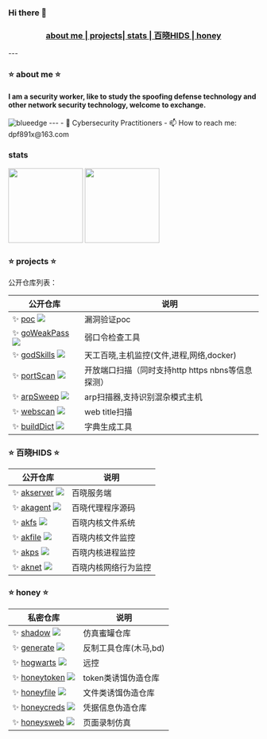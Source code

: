 ### Hi there 👋

<h3 align ="center"><a href="#aboutMe"> about me </a>|<a href="#projects">  projects</a>|<a href="#stats"> stats </a>|<a href="#hids"> 百晓HIDS </a>|<a href="#honey"> honey </a></h3>
---
<h3 id="aboutMe"> ⭐️ about me ⭐️</h3>

<h4>I am a security worker, like to study the spoofing defense technology and other network security technology, welcome to exchange.</h4>
<img src="https://komarev.com/ghpvc/?username=phil-fly&label=统计" alt="blueedge"/>
---
- 🌱  Cybersecurity Practitioners
- 📫 How to reach me: dpf891x@163.com

<h3 id ="stats"> stats</h3>

<p>
<img height=150 src="https://github-readme-stats.vercel.app/api?username=phil-fly&count_private=true&show_icons=true&theme=tokyonight">
<img height=150 src="https://github-readme-stats.vercel.app/api/top-langs/?username=phil-fly&layout=compact&theme=tokyonight&hide=html">
</p>


<h3 id="projects"> ⭐️ projects ⭐️</h3>

公开仓库列表：

| 公开仓库 | 说明 |
| ------------------------------------------------------------ | -------------- |
| ✨ [poc](https://github.com/phil-fly/poc)   ![](https://img.shields.io/github/stars/phil-fly/poc) | 漏洞验证poc |
| ✨ [goWeakPass](https://github.com/phil-fly/goWeakPass)   ![](https://img.shields.io/github/stars/phil-fly/goWeakPass) | 弱口令检查工具 |
| ✨ [godSkills](https://github.com/phil-fly/godSkills)   ![](https://img.shields.io/github/stars/phil-fly/godSkills)|天工百晓,主机监控(文件,进程,网络,docker)|
| ✨ [portScan](https://github.com/phil-fly/portScan)   ![](https://img.shields.io/github/stars/phil-fly/portScan)|开放端口扫描（同时支持http https  nbns等信息探测）|
| ✨ [arpSweep](https://github.com/phil-fly/arpSweep)   ![](https://img.shields.io/github/stars/phil-fly/arpSweep)|arp扫描器,支持识别混杂模式主机|
| ✨ [webscan](https://github.com/phil-fly/webscan)   ![](https://img.shields.io/github/stars/phil-fly/webscan)|web title扫描|
| ✨ [buildDict](https://github.com/phil-fly/buildDict)   ![](https://img.shields.io/github/stars/phil-fly/buildDict)|字典生成工具|


<h3 id ="hids">⭐️ 百晓HIDS ⭐️</h3>

| 公开仓库 | 说明 |
| ------------------------------------------------------------ | -------------- |
| ✨ [akserver](https://github.com/phil-fly/akserver)   ![](https://img.shields.io/github/stars/phil-fly/akserver) | 百晓服务端 |
| ✨ [akagent](https://github.com/phil-fly/akagent)   ![](https://img.shields.io/github/stars/phil-fly/akagent) | 百晓代理程序源码 |
| ✨ [akfs](https://github.com/phil-fly/akfs)   ![](https://img.shields.io/github/stars/phil-fly/akfs) | 百晓内核文件系统 |
| ✨ [akfile](https://github.com/phil-fly/akfile)   ![](https://img.shields.io/github/stars/phil-fly/akfile) | 百晓内核文件监控 |
| ✨ [akps](https://github.com/phil-fly/akps)   ![](https://img.shields.io/github/stars/phil-fly/akps) | 百晓内核进程监控 |
| ✨ [aknet](https://github.com/phil-fly/aknet)   ![](https://img.shields.io/github/stars/phil-fly/aknet) | 百晓内核网络行为监控 |


<h3 id ="honey">⭐️ honey ⭐️</h3>

| 私密仓库 | 说明 |
| ------------------------------------------------------------ | -------------- |
| ✨ [shadow](https://github.com/phil-fly/shadow)   ![](https://img.shields.io/github/stars/phil-fly/shadow) | 仿真蜜罐仓库 |
| ✨ [generate](https://github.com/phil-fly/generate)   ![](https://img.shields.io/github/stars/phil-fly/generate) | 反制工具仓库(木马,bd) |
| ✨ [hogwarts](https://github.com/phil-fly/hogwarts)   ![](https://img.shields.io/github/stars/phil-fly/hogwarts) | 远控 |
| ✨ [honeytoken](https://github.com/phil-fly/honeytoken)   ![](https://img.shields.io/github/stars/phil-fly/honeytoken) | token类诱饵伪造仓库 |
| ✨ [honeyfile](https://github.com/phil-fly/honeyfile)   ![](https://img.shields.io/github/stars/phil-fly/honeyfile) | 文件类诱饵伪造仓库 |
| ✨ [honeycreds](https://github.com/phil-fly/honeycreds)   ![](https://img.shields.io/github/stars/phil-fly/honeycreds) | 凭据信息伪造仓库 |
| ✨ [honeysweb](https://github.com/phil-fly/honeysweb)   ![](https://img.shields.io/github/stars/phil-fly/honeysweb) | 页面录制仿真 |

